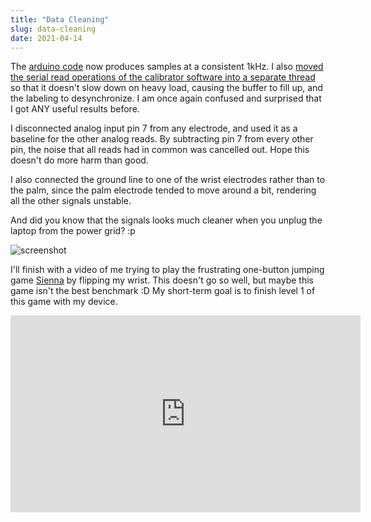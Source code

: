 ```yaml
---
title: "Data Cleaning"
slug: data-cleaning
date: 2021-04-14
---
```


The [arduino
code](https://codeberg.org/psylink/psylink/src/branch/master/experimental/4_model3/DumbPipeFast.ino)
now produces samples at a consistent 1kHz.  I also [moved the serial read
operations of the calibrator software into a separate
thread](https://codeberg.org/psylink/psylink/commit/57ca60455fa8ee658cdd774556db4a1cbf2af7e8)
so that it doesn't slow down on heavy load, causing the buffer to fill up, and
the labeling to desynchronize.  I am once again confused and surprised that I
got ANY useful results before.

I disconnected analog input pin 7 from any electrode, and used it as a baseline
for the other analog reads.  By subtracting pin 7 from every other pin, the
noise that all reads had in common was cancelled out.  Hope this doesn't do
more harm than good.

I also connected the ground line to one of the wrist electrodes rather than to
the palm, since the palm electrode tended to move around a bit, rendering all
the other signals unstable.

And did you know that the signals looks much cleaner when you unplug the laptop
from the power grid? :p

![screenshot](/img/blog/2021-04-15_arduino_signal_unplug.png)

I'll finish with a video of me trying to play the frustrating one-button
jumping game [Sienna](https://tangramgames.dk/games/sienna/) by flipping my
wrist.  This doesn't go so well, but maybe this game isn't the best benchmark
:D My short-term goal is to finish level 1 of this game with my device.

<iframe width="560" height="315" sandbox="allow-same-origin allow-scripts allow-popups" title="PsyLink 3 Demo #2" src="https://peertube.linuxrocks.online/videos/embed/1f3470fd-bb9a-4202-ba53-1d6686061cae" frameborder="0" allowfullscreen></iframe>
